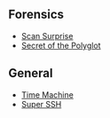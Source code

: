 ## Forensics
- [Scan Surprise](Forensics/scan-surprise.md)
- [Secret of the Polyglot](Forensics/secret-of-the-polyglot.md)

## General
- [Time Machine](General/time-machine.md)
- [Super SSH](General/super-ssh.md)

